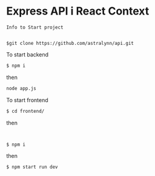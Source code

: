 # Express API i React Context

```Info to Start project```

```git

$git clone https://github.com/astralynn/api.git
```
To start backend
```bash
$ npm i
```
then
```bash
node app.js 
```


To start frontend
```bash
$ cd frontend/
```
then
```bash


$ npm i
```
then
```bash
$ npm start run dev  
```
